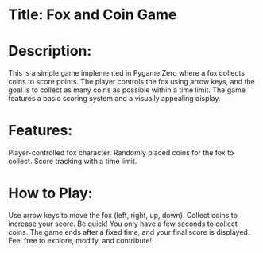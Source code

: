 # Title: Fox and Coin Game

# Description:
This is a simple game implemented in Pygame Zero where a fox collects coins to score points.
The player controls the fox using arrow keys, and the goal is to collect as many coins as possible within a time limit.
The game features a basic scoring system and a visually appealing display.

# Features:
Player-controlled fox character.
Randomly placed coins for the fox to collect.
Score tracking with a time limit.

# How to Play:
Use arrow keys to move the fox (left, right, up, down).
Collect coins to increase your score.
Be quick! You only have a few seconds to collect coins.
The game ends after a fixed time, and your final score is displayed.
Feel free to explore, modify, and contribute!
